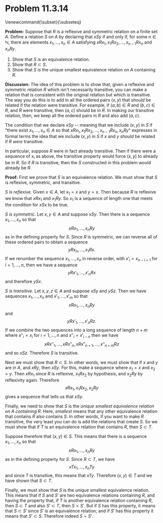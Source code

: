 # Problem 11.3.14

\renewcommand{\subset}{\subseteq}

**Problem:** Suppose that $R$ is a reflexive and symmetric relation
on a finite set $A$.  Define a relation $S$ on $A$ by declaring
that $xSy$ if and only if, for some $n\in\mathbb{N}$, there are
elements $x_1,\ldots, x_n\in A$ satisfying $xRx_1,x_1Rx_2,\ldots, x_{n-1}Rx_{n}$ and $x_{n}Ry$.

1. Show that $S$ is an equivalence relation.
2. Show that $R\subset S$.
3. Show that $S$ is the unique smallest equivalence relation on $A$
containing $R$.

**Discussion:** The idea of this problem is to show that, given
a reflexive and symmetric relation $R$ which isn't necessarily transitive,
you can make a relation that is consistent with the original relation
but which *is* transitive.  The way you do this is to add in
all the ordered pairs $(x,y)$ that *should* be related if the relation
were transitive.  For example, if $(a,b)\in R$ and $(b,c)\in R$,
and $R$ were transitive, then $(a,c)$ should be in $R$.  In making
our transitive relation, then, we keep all the ordered pairs in $R$
and also add $(a,c)$.

The condition that we declare $xSy$ -- meaning that we include
$(x,y)$ in $S$ if "there exist $x_1,\ldots, x_n\in A$ so that
$xRx_1, x_1Rx_2,\ldots,x_{n-1}Rx_{n},x_{n}Ry$" expresses in formal terms
the idea that we include $(x,y)$ in $S$ if $x$ and $y$ *should* be related
if $R$ *were* transitive.

In particular, suppose $R$ were in fact already transitive.  Then
if there were a sequence of $x_i$ as above, the transitive property
would force $(x,y)$ to already be in $R$.  So if $R$ is transitive,
then the $S$ constructed in this problem would already be $R$.

**Proof:** First we prove that $S$ is an equivalence relation.
We must show that $S$ is reflexive, symmetric, and transitive.

*$S$ is reflexive.* Given $x\in A$, let $x_1=x$ and $y=x$.  Then
 because $R$ is reflexive we know that $xRx_1$ and $x_1Ry$.
 So $x_1$ is a sequence of length one that meets the condition
 for $xSx$ to be true.

*$S$ is symmetric.* Let $x,y\in A$ and suppose $xSy$.  Then
there is a sequence $x_1,\ldots, x_n$ so that
$$
xRx_1,\ldots, x_nRy
$$
as in the defining property for $S$.  Since $R$ is symmetric,
we can reverse all of these ordered pairs to obtain a sequence
$$
yRx_n,\ldots, x_1Rx.
$$
If we renumber the sequence $x_1,\ldots, x_n$ in reverse order,
with $x'_i=x_{n-i+1}$ for $i=1,\ldots, n$, then we have a sequence
$$
yRx'_1,\ldots, x'_nRx
$$
and therefore $ySx$.

*$S$ is transitive.*  Let $x,y,z\in A$ and suppose $xSy$ and $ySz$.
Then we have sequences $x_1,\ldots, x_n$ and $x'_1,\ldots, x'_m$
so that
$$
xRx_1,\ldots, x_nRy
$$
and
$$
yRx'_1,\ldots, x'_nRz.
$$
If we combine the two sequences into a long sequence of length
$n+m$ where $x''_i=x_i$ for $i=1,\ldots, n$ and $x''_i=x'_{i-n}$
then we have
$$
xRx''_1,\ldots, xRx''_n,xRx''_{n+1},\ldots, x''_{n+m}Rz
$$
and so $xSz$.  Therefore $S$ is transitive.

Next we must show that $R\subset S$. In other words, we must show
that if $x$ and $y$ are in $A$, and  $xRy$, then $xSy$.  For this,
make a sequence where $x_1=x$ and $x_2=y$.  Then $xRx_1$
since $R$ is reflexive, $x_1Rx_2$ by hypothesis, and $x_2Ry$ by reflexivity
again.  Therefore
$$
xRx_1, x_1Rx_2, x_2Ry
$$
gives a sequence that tells us that $xSy$.

Finally, we need to show that $S$ is the *unique smallest equivalence
relation on $A$ containing $R$*.  Here, *smallest* means that any
other equivalence relation that contains $R$ also contains $S$. In
other words, if you want to make $R$ transitive, the very least you
can do is add the relations that create $S$.  So
we must show that if $T$ is an equivalence relation that contains $R$,
then $S\subset T$.

Suppose therefore that $(x,y)\in S$.  This means that there is a sequence
$x_1,\ldots, x_n$ so that
$$
xRx_1,\ldots, x_nRy
$$
as in the defining property for $S$.  Since $R\subset T$, we have
$$
xTx_1,\ldots, x_nTy
$$
and since $T$ is transitive, this means that $xTy$.  Therefore
$(x,y)\in T$ and we have shown that $S\subset T$.

Finally, we must show that $S$ is the *unique* smallest equivalence relation.  This means that if $S$ and $S'$ are two equivalence relations
containing $R$, and having the property that, if $T$ is another equivalence
relation containing $R$, then $S\subset T$ and also $S'\subset T$, then
$S=S'$.  But if $S$ has this property, it means that $S\subset S'$
since $S'$ is an equivalence relation; and if $S'$ has this property it means that $S'\subset S$.  Therefore indeed $S=S'$.



